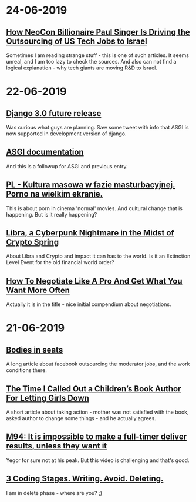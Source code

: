 # 24-06-2019

##  [How NeoCon Billionaire Paul Singer Is Driving the Outsourcing of US Tech Jobs to Israel](https://www.mintpressnews.com/neocon-billionaire-paul-singer-driving-outsourcing-us-tech-jobs-israel/259147/)

Sometimes I am reading strange stuff - this is one of such articles. It seems unreal, and I am too lazy to check the sources.
And also can not find a logical explanation - why tech giants are moving R&D to Israel.

# 22-06-2019

## [Django 3.0 future release](https://docs.djangoproject.com/en/dev/releases/3.0/)

Was curious what guys are planning. Saw some tweet with info that ASGI is now supported in development version of django.

## [ASGI documentation](https://asgi.readthedocs.io/en/latest/specs/www.html)

And this is a followup for ASGI and previous entry.

## [PL - Kultura masowa w fazie masturbacyjnej. Porno na wielkim ekranie.](https://tygodnik.tvp.pl/43141174/kultura-masowa-w-fazie-masturbacyjnej-porno-na-wielkim-ekranie)

This is about porn in cinema 'normal' movies. And cultural change that is happening. But is it really happening?

## [Libra, a Cyberpunk Nightmare in the Midst of Crypto Spring](https://link.medium.com/jwppVEQvJX)

About Libra and Crypto and impact it can has to the world. Is it an Extinction Level Event for the old financial world order?

## [How To Negotiate Like A Pro And Get What You Want More Often](https://link.medium.com/fnh7AqtAJX)

Actually it is in the title - nice initial compendium about negotiations.  

# 21-06-2019

## [Bodies in seats](https://www.theverge.com/2019/6/19/18681845/facebook-moderator-interviews-video-trauma-ptsd-cognizant-tampa)

A long article about facebook outsourcing the moderator jobs, and the work conditions there.

## [The Time I Called Out a Children’s Book Author For Letting Girls Down](https://gen.medium.com/lets-celebrate-a-man-who-actually-made-things-right-5b33b2e03e71)

A short article about taking action - mother was not satisfied with the book, asked author to change some things - and he actually agrees.

## [M94: It is impossible to make a full-timer deliver results, unless they want it](https://www.youtube.com/watch?v=salVaSqJwb8&feature=youtu.be)

Yegor for sure not at his peak. But this video is challenging and that's good.

## [3 Coding Stages. Writing. Avoid. Deleting.](https://link.medium.com/CIa8b2aWHX)

I am in delete phase - where are you? ;)
